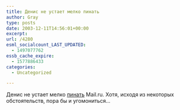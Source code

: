 ```yaml
---
title: Денис не устает мелко пинать
author: Gray
type: posts
date: 2003-12-11T14:56:01+00:00
excerpt:
url: /4280
esml_socialcount_LAST_UPDATED:
  - 1497077762
essb_cache_expire:
  - 1577886433
categories:
  - Uncategorized

---
```








Денис не устает мелко <a href="http://webplanet.ru/news/internet/2003/12/11/mailruagent.html" target="_blank">пинать</a> Mail.ru. Хотя, исходя из некоторых обстоятельств, пора бы и угомониться&#8230;